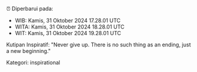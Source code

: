 ⏰ Diperbarui pada:
- WIB: Kamis, 31 Oktober 2024 17.28.01 UTC
- WITA: Kamis, 31 Oktober 2024 18.28.01 UTC
- WIT: Kamis, 31 Oktober 2024 19.28.01 UTC

Kutipan Inspiratif:
"Never give up. There is no such thing as an ending, just a new beginning."


Kategori: inspirational

